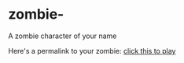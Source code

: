 # zombie-
A zombie character of your name
<html>
<head>
Here's a permalink to your zombie:</head>
<body>
<a href="https://share.cryptozombies.io/en/lesson/1/share/saibalaji">click this to play</a>
</body>
</html>
